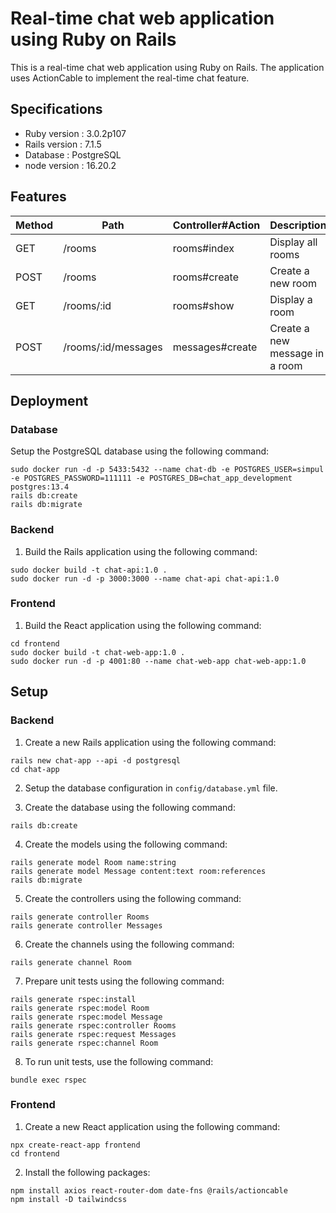 # Real-time chat web application using Ruby on Rails

This is a real-time chat web application using Ruby on Rails. The application uses ActionCable to implement the real-time chat feature.

## Specifications

* Ruby version : 3.0.2p107
* Rails version : 7.1.5
* Database : PostgreSQL
* node version : 16.20.2

## Features

| Method | Path | Controller#Action | Description |
| --- |--- |--- | --- |
| GET | /rooms | rooms#index | Display all rooms |
| POST | /rooms | rooms#create | Create a new room |
| GET | /rooms/:id | rooms#show | Display a room |
| POST | /rooms/:id/messages | messages#create | Create a new message in a room |

## Deployment
### Database

Setup the PostgreSQL database using the following command:
```
sudo docker run -d -p 5433:5432 --name chat-db -e POSTGRES_USER=simpul -e POSTGRES_PASSWORD=111111 -e POSTGRES_DB=chat_app_development postgres:13.4
rails db:create
rails db:migrate
```
### Backend

1. Build the Rails application using the following command:
```
sudo docker build -t chat-api:1.0 .
sudo docker run -d -p 3000:3000 --name chat-api chat-api:1.0
```

### Frontend

1. Build the React application using the following command:
```
cd frontend
sudo docker build -t chat-web-app:1.0 .
sudo docker run -d -p 4001:80 --name chat-web-app chat-web-app:1.0
```

## Setup
### Backend

1. Create a new Rails application using the following command:
```
rails new chat-app --api -d postgresql
cd chat-app
```

2. Setup the database configuration in `config/database.yml` file.

3. Create the database using the following command:
```
rails db:create
```

4. Create the models using the following command:
```
rails generate model Room name:string
rails generate model Message content:text room:references
rails db:migrate
```

5. Create the controllers using the following command:
```
rails generate controller Rooms
rails generate controller Messages
```

6. Create the channels using the following command:
```
rails generate channel Room
```

7. Prepare unit tests using the following command:
```
rails generate rspec:install
rails generate rspec:model Room
rails generate rspec:model Message
rails generate rspec:controller Rooms
rails generate rspec:request Messages
rails generate rspec:channel Room
```

8. To run unit tests, use the following command:
```
bundle exec rspec
```

### Frontend

1. Create a new React application using the following command:
```
npx create-react-app frontend
cd frontend
```

2. Install the following packages:
```
npm install axios react-router-dom date-fns @rails/actioncable
npm install -D tailwindcss
```